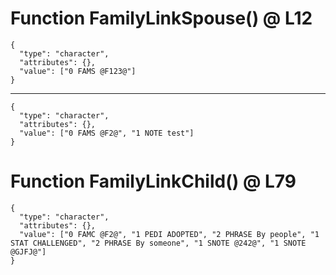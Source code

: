 # Function FamilyLinkSpouse() @ L12

    {
      "type": "character",
      "attributes": {},
      "value": ["0 FAMS @F123@"]
    }

---

    {
      "type": "character",
      "attributes": {},
      "value": ["0 FAMS @F2@", "1 NOTE test"]
    }

# Function FamilyLinkChild() @ L79

    {
      "type": "character",
      "attributes": {},
      "value": ["0 FAMC @F2@", "1 PEDI ADOPTED", "2 PHRASE By people", "1 STAT CHALLENGED", "2 PHRASE By someone", "1 SNOTE @242@", "1 SNOTE @GJFJ@"]
    }

